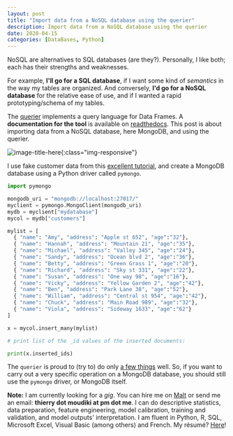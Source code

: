 ```yaml
---
layout: post
title: "Import data from a NoSQL database using the querier"
description: Import data from a NoSQL database using the querier
date: 2020-04-15
categories: [DataBases, Python]
---
```


NoSQL are alternatives to SQL databases (are they?). Personally, I like both; each has their strengths and weaknesses. 

For example, __I'll go for a SQL database__, if I want some kind of _semantics_ in the way my tables are organized. And conversely, __I'd go for a NoSQL database__ for the relative ease of use, and if I wanted a rapid prototyping/schema of my tables. 


The [querier](https://thierrymoudiki.github.io/blog/#DataBases) implements a query language for Data Frames. A __documentation for the tool__ is available on [readthedocs](https://querier.readthedocs.io/en/latest/). This post is about importing data from a NoSQL database, here MongoDB, and using the querier.

![image-title-here]({{base}}/images/2020-04-03/2020-04-03-image1.png){:class="img-responsive"}

 I use fake customer data from this [excellent tutorial](https://www.w3schools.com/python/python_mongodb_getstarted.asp), and create a MongoDB database using a Python driver called `pymongo`.

```python
import pymongo

mongodb_uri = "mongodb://localhost:27017/"
myclient = pymongo.MongoClient(mongodb_uri)
mydb = myclient["mydatabase"]
mycol = mydb["customers"]

mylist = [
  { "name": "Amy", "address": "Apple st 652", "age":"32"},
  { "name": "Hannah", "address": "Mountain 21", "age":"35"},
  { "name": "Michael", "address": "Valley 345", "age":"24"},
  { "name": "Sandy", "address": "Ocean blvd 2", "age":"36"},
  { "name": "Betty", "address": "Green Grass 1", "age":"20"},
  { "name": "Richard", "address": "Sky st 331", "age":"22"},
  { "name": "Susan", "address": "One way 98", "age":"16"},
  { "name": "Vicky", "address": "Yellow Garden 2", "age":"42"},
  { "name": "Ben", "address": "Park Lane 38", "age":"52"},
  { "name": "William", "address": "Central st 954", "age":"42"},
  { "name": "Chuck", "address": "Main Road 989", "age":"32"},
  { "name": "Viola", "address": "Sideway 1633", "age":"62"}
]

x = mycol.insert_many(mylist)

# print list of the _id values of the inserted documents:

print(x.inserted_ids) 
```


The `querier` is proud to (try to) do only [a few things](https://thierrymoudiki.github.io/blog/#DataBases) well. So, if you want to carry out a very specific operation on a MongoDB database, you should still use the  `pymongo` driver, or MongoDB itself. 

__Note:__ I am currently looking for a _gig_. You can hire me on [Malt](https://www.malt.fr/profile/thierrymoudiki) or send me an email: __thierry dot moudiki at pm dot me__. I can do descriptive statistics, data preparation, feature engineering, model calibration, training and validation, and model outputs' interpretation. I am fluent in Python, R, SQL, Microsoft Excel, Visual Basic (among others) and French. My résumé? [Here]({{base}}/cv/thierry-moudiki.pdf)!



    



